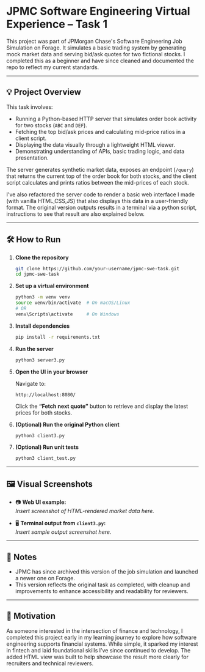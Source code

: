 # JPMC Software Engineering Virtual Experience – Task 1

This project was part of JPMorgan Chase's Software Engineering Job Simulation on Forage. It simulates a basic trading system by generating mock market data and serving bid/ask quotes for two fictional stocks. I completed this as a beginner and have since cleaned and documented the repo to reflect my current standards.

---

## 💡 Project Overview

This task involves:

- Running a Python-based HTTP server that simulates order book activity for two stocks (`ABC` and `DEF`).
- Fetching the top bid/ask prices and calculating mid-price ratios in a client script.
- Displaying the data visually through a lightweight HTML viewer.
- Demonstrating understanding of APIs, basic trading logic, and data presentation.

The server generates synthetic market data, exposes an endpoint (`/query`) that returns the current top of the order book for both stocks, and the client script calculates and prints ratios between the mid-prices of each stock.

I've also refactored the server code to render a basic web interface I made (with vanilla HTML,CSS,JS) that also displays this data in a user-friendly format. The original version outputs results in a terminal via a python script, instructions to see that result are also explained below.

---

## 🛠️ How to Run

1. **Clone the repository**

   ```bash
   git clone https://github.com/your-username/jpmc-swe-task.git
   cd jpmc-swe-task
   ```

2. **Set up a virtual environment**

   ```bash
   python3 -m venv venv
   source venv/bin/activate  # On macOS/Linux
   # OR
   venv\Scripts\activate     # On Windows
   ```

3. **Install dependencies**

   ```bash
   pip install -r requirements.txt
   ```

4. **Run the server**

   ```bash
   python3 server3.py
   ```

5. **Open the UI in your browser**

   Navigate to:
   ```
   http://localhost:8080/
   ```

   Click the **“Fetch next quote”** button to retrieve and display the latest prices for both stocks.

6. **(Optional) Run the original Python client**

   ```bash
   python3 client3.py
   ```

7. **(Optional) Run unit tests**

   ```bash
   python3 client_test.py
   ```

---

## 🖼️ Visual Screenshots

- 📷 **Web UI example:**  
  _Insert screenshot of HTML-rendered market data here._

- 🖥️ **Terminal output from `client3.py`:**  
  _Insert sample output screenshot here._

---

## 📌 Notes

- JPMC has since archived this version of the job simulation and launched a newer one on Forage.
- This version reflects the original task as completed, with cleanup and improvements to enhance accessibility and readability for reviewers.

---

## 💭 Motivation

As someone interested in the intersection of finance and technology, I completed this project early in my learning journey to explore how software engineering supports financial systems. While simple, it sparked my interest in fintech and laid foundational skills I’ve since continued to develop. The added HTML view was built to help showcase the result more clearly for recruiters and technical reviewers.
